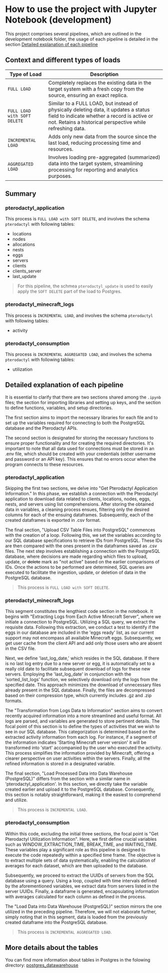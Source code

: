 # How to use the project with Jupyter Notebook (development)

This project comprises several pipelines, which are outlined in the development notebook folder, the usage of each pipeline is detailed in the section [Detailed explanation of each pipeline](#detailed-explanation-of-each-pipeline)

## Context and different types of loads

| Type of Load                  | Description                                               |
|-------------------------------|-----------------------------------------------------------|
| `FULL LOAD`                   | Completely replaces the existing data in the target system with a fresh copy from the source, ensuring an exact replica. |
| `FULL LOAD with SOFT DELETE`  | Similar to a FULL LOAD, but instead of physically deleting data, it updates a status field to indicate whether a record is active or not. Retains a historical perspective while refreshing data. |
| `INCREMENTAL LOAD`            | Adds only new data from the source since the last load, reducing processing time and resources. |
| `AGGREGATED LOAD`             | Involves loading pre-aggregated (summarized) data into the target system, streamlining processing for reporting and analytics purposes. |

## Summary

### pterodactyl_application

This process is `FULL LOAD with SOFT DELETE`, and involves the schema `pterodactyl` with following tables:
- locations
- nodes
- allocations
- nests
- eggs
- servers
- clients
- clients_server
- last_update

> For this pipeline, the schmea `pterodactyl_update` is used to easily apply the `SOFT DELETE` part of the load to Postgres.

### pterodactyl_minecraft_logs

This process is `INCREMENTAL LOAD`, and involves the schema `pterodactyl` with following tables:
- activity

### pterodactyl_consumption

This process is `INCREMENTAL AGGREGATED LOAD`, and involves the schema `pterodactyl` with following tables:
- utilization

## Detailed explanation of each pipeline

It is essential to clarify that there are two sections shared among the `.ipynb` files; the section for importing libraries and setting up keys, and the section to define functions, variables, and setup directories.

The first section aims to import the necessary libraries for each file and to set up the variables required for connecting to both the PostgreSQL database and the Pterodactyl APIs.

The second section is designated for storing the necessary functions to ensure proper functionality and for creating the required directories. It's important to note that all data used for connections must be stored in an .env file, which should be created with your credentials (either username and password or an API key). This ensures that no errors occur when the program connects to these resources.

### pterodactyl_application

Skipping the first two sections, we delve into "Get Pterodactyl Application Information." In this phase, we establish a connection with the Pterodactyl application to download data related to clients, locations, nodes, eggs, nests, and servers using list comprehensions. After storing the obtained data in variables, a cleaning process ensues, filtering only the desired columns for each of the ensuing dataframes. Subsequently, each of the created dataframes is exported in .csv format.

The final section, "Upload CSV Table Files into PostgreSQL" commences with the creation of a loop. Following this, we set the variables according to our SQL database specifications to retrieve IDs from PostgreSQL. These IDs are then compared with the ones present in the dataframes saved as .csv files. The next step involves establishing a connection with the PostgreSQL database, where decisions are made regarding which files to upload, update, or ~~delete~~ mark as "not active" based on the earlier comparisons of IDs. Once the actions to be performed are determined, SQL queries are executed to facilitate the ingestion, update, or deletion of data in the PostgreSQL database.

> This process is `FULL LOAD with SOFT DELETE`.

### pterodactyl_minecraft_logs

This segment constitutes the lengthiest code section in the notebook. It begins with "Extracting Logs from Each Active Minecraft Server", where we initiate a connection to PostgreSQL. Utilizing a SQL query, we extract the requisite data. Following this extraction, we conduct a test to identify if the eggs in our database are included in the 'eggs ready' list, as our current support may not encompass all available Minecraft eggs. Subsequently, we get user cache from the client API and add only those users who are absent in the CSV file.

Next, we define 'last_log_date,' which resides in the SQL database. If there is no last log entry due to a new server or egg, it is automatically set to a really old date to facilitate subsequent download of logs for these new servers. Employing the 'last_log_date' in conjunction with the 'sorted_list_logs' function, we selectively download only the logs from the specified date. This approach minimizes the download of unnecessary files already present in the SQL database. Finally, the files are decompressed based on their compression type, which currently includes .gz and .zip formats.

The "Transformation from Logs Data to Information" section aims to convert recently acquired information into a more streamlined and useful format. All logs are parsed, and variables are generated to store pertinent details. The focal point of this section is to define the types of activities that we wish to see in our SQL database. This categorization is determined based on the extracted activity information from each log. For instance, if a segment of the information indicates 'Starting Minecraft server version' it will be transformed into 'start' accompanied by the user who executed the activity. This process simplifies the information provided by Minecraft, offering a clearer perspective on user activities within the servers. Finally, all the refined information is stored in a designated variable.

The final section, "Load Processed Data into Data Warehouse (PostgreSQL)" differs from the section with a similar name in 'pterodactyl_application'. In this section, we directly take the variable created earlier and upload it to the PostgreSQL database. Consequently, this section is notably straightforward, making it the easiest to comprehend and utilize.

> This process is `INCREMENTAL LOAD`.

### pterodactyl_consumption

Within this code, excluding the initial three sections, the focal point is "Get Pterodactyl Utilization Information". Here, we first define crucial variables such as WINDOW_EXTRACTION_TIME, BREAK_TIME, and WAITING_TIME. These variables play a significant role as this pipeline is designed to execute the code repeatedly within a specified time frame. The objective is to extract multiple sets of data systematically, enabling the calculation of averages for each dataset, which are then uploaded to the database.

Subsequently, we proceed to extract the UUIDs of servers from the SQL database using a query. Using a loop, coupled with time intervals defined by the aforementioned variables, we extract data from servers listed in the server UUIDs. Finally, a dataframe is generated, encapsulating information with averages calculated for each column as defined in the process.

The "Load Data into Data Warehouse (PostgreSQL)" section mirrors the one utilized in the preceding pipeline. Therefore, we will not elaborate further, simply noting that in this segment, data is loaded from the previously created dataframe into the PostgreSQL database.

> This process is `INCREMENTAL AGGREGATED LOAD`.

## More details about the tables

You can find more information about tables in Postgres in the folowing directory: [postgres_datawarehouse](/postgres_datawarehouse)